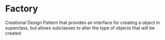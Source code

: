 # Factory

Creational Design Pattern that provides an interface for creating a object in superclass, but allows subclasses to alter the type of objects that will be created